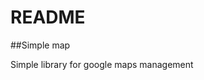 README
======================================================

##Simple map

Simple library for google maps management
